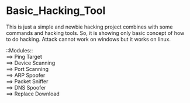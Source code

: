 # Basic_Hacking_Tool
This is just a simple and newbie hacking project combines with some commands and hacking tools. So, it is showing only basic concept of how to do hacking. Attack cannot work on windows but it works on linux. 

::Modules::<br>
==> Ping Target <br>
==> Device Scanning <br>
==> Port Scanning <br>
==> ARP Spoofer <br>
==> Packet Sniffer <br>
==> DNS Spoofer <br>
==> Replace Download
